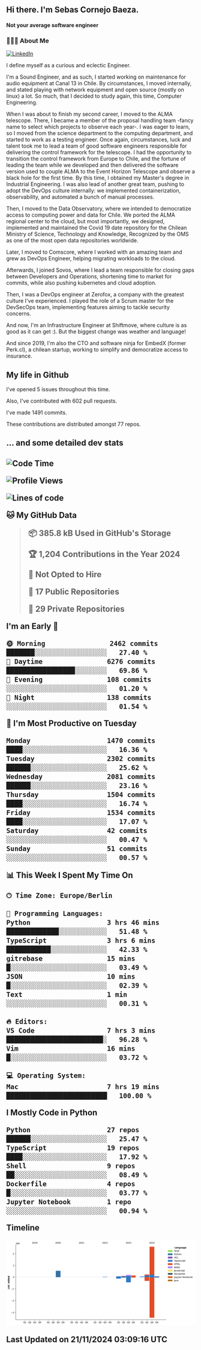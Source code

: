 <h2> Hi there.  I'm Sebas Cornejo Baeza.</h2>
<h4> Not your average software engineer</h4>
<h3> 👨🏻‍💻 About Me </h3>
<a href="http://linkedin.com/in/sebastian-cornejo-baeza/"><img alt="LinkedIn" src="https://img.shields.io/badge/Sebas%20Cornejo%20-informational?style=appveyor&logo=linkedin"></a>


I define myself as a curious and eclectic Engineer.

I'm a Sound Engineer, and as such, I started working on maintenance for audio equipment at Canal 13 in Chile.
By circumstances, I moved internally, and stated playing with network equipment and open source (mostly on linux) 
a lot. So much, that I decided to study again, this time, Computer Engineering.

When I was about to finish my second career, I moved to the ALMA telescope. There, I became a member of the proposal handling team
-fancy name to select which projects to observe each year-. 
I was eager to learn, so I moved from the science department to the computing department, and started to work as 
a testing engineer. Once again, circumstances, luck and talent took me to lead a team of good software engineers 
responsible for delivering the control framework for the telescope. I had the opportunity to transition the control framework from
Europe to Chile, and the fortune of leading the team while we developed and then delivered the software
version used to couple ALMA to the Event Horizon Telescope and observe a black hole for the first time.
By this time, I obtained my Master's degree in Industrial Engineering.
I was also lead of another great team, pushing to adopt the DevOps culture internally: we implemented containerization, observability, and automated a bunch of manual processes.

Then, I moved to the Data Observatory, where we intended to democratize access to computing power
and data for Chile. We ported the ALMA regional center to the cloud, but most importantly, we designed, implemented
and maintained the Covid 19 date repository for the Chilean Ministry of Science, Technology and Knowledge, Recognized by the OMS as one of the most open
data repositories worldwide.

Later, I moved to Comscore, where I worked with an amazing team and grew as DevOps Engineer, helping migrating workloads to the cloud.

Afterwards, I joined Sovos, where I lead a team responsible for closing gaps between Developers and Operations, shortening time to market for commits, while
also pushing kubernetes and cloud adoption.

Then, I was a DevOps engineer at Zerofox, a company with the greatest culture I've experienced. I played the role of a Scrum master for the DevSecOps team,
implementing features aiming to tackle security concerns.

And now, I'm an Infrastructure Engineer at Shiftmove, where culture is as good as it can get :). But the biggest change was weather and language!
 
And since 2019, I'm also the CTO and software ninja for EmbedX (former Perk.cl), a chilean startup, working to simplify and democratize access to insurance.

<h2> My life in Github </h2>

I've opened 5 issues throughout this time.

Also, I've contributed with 602 pull requests.

I've made 1491 commits.

These contributions are distributed amongst 77 repos.

<h2>... and some detailed dev stats<h2>

<!--START_SECTION:waka-->
![Code Time](http://img.shields.io/badge/Code%20Time-962%20hrs%207%20mins-blue)

![Profile Views](http://img.shields.io/badge/Profile%20Views-0-blue)

![Lines of code](https://img.shields.io/badge/From%20Hello%20World%20I%27ve%20Written-3.9%20million%20lines%20of%20code-blue)

**🐱 My GitHub Data** 

> 📦 385.8 kB Used in GitHub's Storage 
 > 
> 🏆 1,204 Contributions in the Year 2024
 > 
> 🚫 Not Opted to Hire
 > 
> 📜 17 Public Repositories 
 > 
> 🔑 29 Private Repositories 
 > 
**I'm an Early 🐤** 

```text
🌞 Morning                2462 commits        ███████░░░░░░░░░░░░░░░░░░   27.40 % 
🌆 Daytime                6276 commits        █████████████████░░░░░░░░   69.86 % 
🌃 Evening                108 commits         ░░░░░░░░░░░░░░░░░░░░░░░░░   01.20 % 
🌙 Night                  138 commits         ░░░░░░░░░░░░░░░░░░░░░░░░░   01.54 % 
```
📅 **I'm Most Productive on Tuesday** 

```text
Monday                   1470 commits        ████░░░░░░░░░░░░░░░░░░░░░   16.36 % 
Tuesday                  2302 commits        ██████░░░░░░░░░░░░░░░░░░░   25.62 % 
Wednesday                2081 commits        ██████░░░░░░░░░░░░░░░░░░░   23.16 % 
Thursday                 1504 commits        ████░░░░░░░░░░░░░░░░░░░░░   16.74 % 
Friday                   1534 commits        ████░░░░░░░░░░░░░░░░░░░░░   17.07 % 
Saturday                 42 commits          ░░░░░░░░░░░░░░░░░░░░░░░░░   00.47 % 
Sunday                   51 commits          ░░░░░░░░░░░░░░░░░░░░░░░░░   00.57 % 
```


📊 **This Week I Spent My Time On** 

```text
🕑︎ Time Zone: Europe/Berlin

💬 Programming Languages: 
Python                   3 hrs 46 mins       █████████████░░░░░░░░░░░░   51.48 % 
TypeScript               3 hrs 6 mins        ███████████░░░░░░░░░░░░░░   42.33 % 
gitrebase                15 mins             █░░░░░░░░░░░░░░░░░░░░░░░░   03.49 % 
JSON                     10 mins             █░░░░░░░░░░░░░░░░░░░░░░░░   02.39 % 
Text                     1 min               ░░░░░░░░░░░░░░░░░░░░░░░░░   00.31 % 

🔥 Editors: 
VS Code                  7 hrs 3 mins        ████████████████████████░   96.28 % 
Vim                      16 mins             █░░░░░░░░░░░░░░░░░░░░░░░░   03.72 % 

💻 Operating System: 
Mac                      7 hrs 19 mins       █████████████████████████   100.00 % 
```

**I Mostly Code in Python** 

```text
Python                   27 repos            ██████░░░░░░░░░░░░░░░░░░░   25.47 % 
TypeScript               19 repos            ████░░░░░░░░░░░░░░░░░░░░░   17.92 % 
Shell                    9 repos             ██░░░░░░░░░░░░░░░░░░░░░░░   08.49 % 
Dockerfile               4 repos             █░░░░░░░░░░░░░░░░░░░░░░░░   03.77 % 
Jupyter Notebook         1 repo              ░░░░░░░░░░░░░░░░░░░░░░░░░   00.94 % 
```



**Timeline**

![Lines of Code chart](https://raw.githubusercontent.com/scornejob/scornejob/master/assets/bar_graph.png)


 Last Updated on 21/11/2024 03:09:16 UTC
<!--END_SECTION:waka-->
